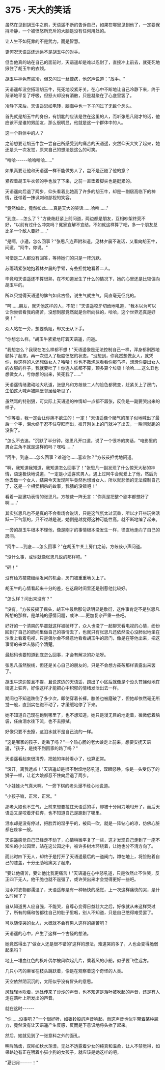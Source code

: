 <link rel="stylesheet" href="../styles/text.css" />
<h1>375 · 天大的笑话</h1>

虽然在见到胡玉牛之前，天语遥不断的告诉自己，如果在哪里见到他了，一定要保持冷静，一个被愤怒所充斥的大脑是没有任何用处的。

让人生不如死靠的不是武力，而是智慧。

更何况天语遥还远远不是胡玉牛的对手。

但当他真的站在自己的面前时，天语遥却是难以忍耐了，直接冲上前去，就死死地揪住了胡玉牛的衣领。

胡玉牛神色有些冷，但又闪过一丝愧疚，他沉声说道："放手。"

天语遥却没空搭理胡玉牛，死死地咬紧牙关，在心中不断地让自己冷静下来，终于渐渐地平复了呼吸，但怒火却没有消散，只是凝聚在了心底里罢了。

冷静下来后，天语遥思如电转，脑海中也一下子闪过了无数个念头。

首先就是胡玉牛的身份，有钥匙的应该是住在这里的人，而听张思凡刚才的话，他应该不是谁的男朋友，那么很明显，他就是这一个群体中的人。

这一个群体中的人？

之前想要让胡玉牛尝一尝自己所感受到的痛苦的天语遥，突然仰天大笑了起来，她还是头一次发觉，原来自己的想法是这么的可笑。

"哈哈------哈哈哈哈......"

如果真要让他和天语遥一样不能做男人了，岂不是正随了他的意？

紧捏着胡玉牛衣领的手也放了下来，之前一直垫着脚尖也是挺累的。

天语遥向后退了两步，仰头看着比她高了许多的胡玉牛，却是一副居高临下的神情，还带着一抹讽刺和鄙视的笑容。

"竟然如此，竟然如此......真是天大的笑话......哈哈......"

"到底......怎么了？"方莜莜赶紧上前问道，两边都是朋友，互相吵架终究不好，"以前有过什么冲突吗？冤家宜解不宜结，不如就这样算了吧，多一个朋友总比多一个敌人要好......"

"是啊，小遥，怎么回事？"张思凡连声附和道，见林夕晨不说话，又看向胡玉牛，问道，"阿牛，你说。"

可惜是二人都没有回答，等待她们的只是一阵沉默。

苏雨晴紧张地抱着林夕晨的手臂，有些担忧地看着二人。

毕竟和天语遥还不算很熟，在不知道发生了什么的情况下，她的心里还是比较偏向胡玉牛的。

所以只觉得天语遥的脾气如此古怪，说生气就生气，简直毫无征兆的。

"呵......朋友，就凭他这样的人，不配！"天语遥咬牙切齿地吼道，"我本以为可以让你尝尝看我的痛苦，没想到那竟然就是你所向往的，哈哈，这个世界还真是好笑！"

众人站在一旁，想要劝阻，却又无从下手。

"你想怎么样。"胡玉牛紧紧地盯着天语遥，问道。

"我想怎么？我现在怎么样都不想！"天语遥像是无法控制自己一样，浑身都剧烈地颤抖了起来，再一次进入了极度愤怒的状态，"没想到，你竟然想做女人，就凭你，你这样的人还想做女人？哈哈！你也不撒泡尿看看你那鸟样，想想你要出女人的衣服的样子，我就要吐了！你连人妖都不算，顶多算个垃圾！哈哈......这么丑也想做女人，亏你想的出来，笑死我了......"

天语遥情绪激动地大吼道，张思凡和方莜莜二人的脸色都微变，赶紧关上了房门，生怕这大喊声被隔壁邻居给听见了。

虽然骂的特别狠，可实际上天语遥的神情却一点都不嚣张，反倒是一副要哭出来的样子。

"你等着，我一定会让你痛不欲生的！一定！"天语遥像个赌气的孩子似地喊出了最后一个字，泪水终于忍不住夺眶而出，推开刚关上的门就冲了出去，一瞬间就跑的没影了。

"怎么不去追。"沉默了半分钟，张思凡开口道，说了一个很冷的笑话，"电影里的男女主角不就是这样的吗？嘿哈......"

"阿牛，到底......怎么回事？难道他......喜欢你？"方莜莜担忧地问道。

"啊，我知道我知道，我知道怎么回事了！"张思凡一副发现了什么惊天大秘的神情，语速极快地说道，"一定是小遥喜欢男人，遇上过阿牛会就爱上了他，然后为他去做一个女人，结果今天发现阿牛竟然也想当女人，所以就悲愤的无法控制自己了，这是一个相爱相杀的故事，我猜的没错吧！"

看着一副邀功表情的张思凡，方莜莜一阵无言："你真是把整个剧本都想好了啊......"

其实张思凡也不是真的不会看场合说话，只是这气氛太过沉重，所以才开些玩笑活跃一下气氛的，只不过越是说，她倒是越觉得这种可能性高，就不断地编了起来。

一旁的胡玉牛根本不理他，像是刚才的事情根本没发生一样，径直地走向了自己的房间。

"阿牛......到底......怎么回事？"在胡玉牛关上房门之前，方莜莜小声问道。

"没什么事，或许就像张思凡说的那样吧。"

"砰！"

没有给方莜莜继续发问的机会，房门被重重地关上了。

胡玉牛的心情看起来十分的差，在这段时间里还是别惹他比较好。

"怎么样？问出来没有？"

"没有。"方莜莜摇了摇头，胡玉牛最后那句话明显是敷衍，这件事肯定不是张思凡所想的那样，是单纯的感情问题，或许......更加复杂严重一些吧。

好好的一个清爽的早晨就这样被破坏了，众人也没了一起聊天看电视的心情，纷纷回到了自己的房间里做自己的事情去了，也就只有张思凡还依然没心没肺似地坐在沙发上看着电视，只是偶尔会不经意地看看胡玉牛的房门，像是在等他出来，把这事情的来龙去脉问个清楚。

最起码也要知道到底怎么回事，才会有解决的办法呀。

张思凡虽然脱线，但还是关心自己的朋友的，只是不会想方莜莜那样表露出来罢了。

胡玉牛这边暂且不提，且说这边的天语遥，跑出了小区后就像是个没头苍蝇似地在街道上狂奔，好像这样才能把心中积郁的情绪发泄出去一样。

期间也不知道跌倒了多少次，即使穿着长裤，膝盖也被磨破了，但她却依然毫无所觉一般，直到实在跑不动了，才缓缓地停了下来。

她不知道自己现在跑到哪里了，也不想知道，她只是漫无目的地走着，微微低着脑袋，任由泪水往下流，也不去擦拭。

好像只要不去擦，这泪水就不是自己流的一样。

"这是哪家的孩子，走丢了吗？"一个热心肠的老大娘走上前来，想要安抚天语遥，"孩子，是找不到回家的路了吗？"

天语遥看起来很清秀，把她的年龄看小了，也算正常。

"滚开，离我远点！"天语遥却是很不耐烦地怒吼道，双眼怒睁，像是一头受伤了的狮子一样，让老大娘都忍不住向后退了两步。

"小娃娃火气真大啊。"一旁下棋的老头漫不经心地说道。

"小孩子嘛，正常，正常。"

那老大娘也不生气，上前来想要拉住天语遥的手，却被十分用力地甩开了，而后天语遥又是咬着牙狂奔，也不知道自己是跑到了哪里。

泪水却是没有停过，把脸弄的湿乎乎的，被风一吹，就是一阵钻心的凉，仿佛心脏都在痉挛一般。

天语遥感觉自己已经走不动了，心情稍微平复了一些，这才发现自己走到了一座不知名的小公园里，站在这公园之中，被许多树木环绕着，让她也分不清方向了。

而此时四下无人，却终于是打开了天语遥最后的一道阀门，蹲在地上，将脸贴着自己的膝盖，十分无助地痛哭了起来。

"要让他痛苦，要让他比我更痛苦！"天语遥在心中怒吼道，只是依然止不住哭，反正四下无人，他干脆也就不逞强了，或许哭出来才会觉得更好一些吧。

泪水将衣物都濡湿了，天语遥却是有一种畅快的感觉，上一次这样痛快的哭，是什么时候了？

自从知道男人应自强，不能哭，自尊心变得日益壮大之后，好像就从未这样哭过了，所有的痛和苦都往自己的肚子里咽，别人不知道，只是自己憋得难受罢了。

可以随便哭的女人，大概就不会有男人这样的痛苦吧？

天语遥的心中，产生了这样一个古怪的想法。

她竟然得出了'做女人还是很不错的'这样的想法，难道哭的多了，人也会变得脆弱起来吗？

地上一堆血红色的枫叶偶尔被风吹起几片，乘着风的小船，似乎要飞往远方。

几只小巧的麻雀在枝头跳跃着，像是在观察着这个奇怪的人类。

天空依然阴沉沉的，太阳似乎没有冒头的意思。

风轻轻地吹着，远处传来了沙沙的声音，也不知道是落叶被吹起的声音，还是有人走在落叶上所发出的声音。

就在这时------

"你......没事吧？"一个很好听，如银铃般的声音响起，而这声音也似乎带着某种魔力，竟然没有让天语遥产生反感，反而是下意识地将头抬了起来。

然后，她就见到了一张意料之外的面孔。

明眸皓齿，双眸如秋水荡漾，无处不透露着少女的纯真和温柔，让人不禁觉得，如果路边有正在喂着小猫小狗的女孩子，就应该是她这样的吧。

"夏归月------！"

